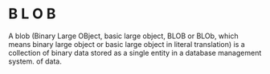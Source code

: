 # B L O B

A blob (Binary Large OBject, basic large object, BLOB or BLOb, which means binary large object or basic large object in literal translation) is a collection of binary data stored as a single entity in a database management system. of data.